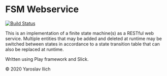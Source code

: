 # FSM Webservice 

[![Build Status](https://travis-ci.org/divijan/fsm-test-assignment.svg?branch=master)](https://travis-ci.org/divijan/fsm-test-assignment)

This is an implementation of a finite state machine(s) as a RESTful web service. Multiple entities that may be added and deleted at runtime may be switched 
between states in accordance to a state transition table that can also be replaced at runtime.

Written using Play framework and Slick.

© 2020 Yaroslav Ilich
